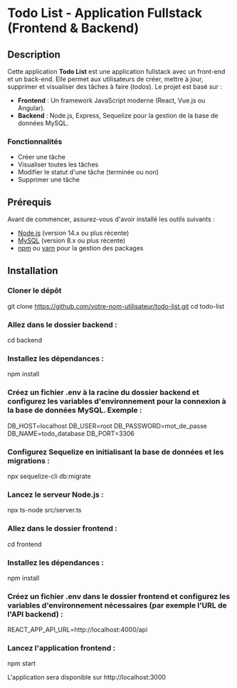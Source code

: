 # Todo List - Application Fullstack (Frontend & Backend)

## Description

Cette application **Todo List** est une application fullstack avec un front-end et un back-end. Elle permet aux utilisateurs de créer, mettre à jour, supprimer et visualiser des tâches à faire (*todos*). Le projet est basé sur :

- **Frontend** : Un framework JavaScript moderne (React, Vue.js ou Angular).
- **Backend** : Node.js, Express, Sequelize pour la gestion de la base de données MySQL.

### Fonctionnalités

- Créer une tâche
- Visualiser toutes les tâches
- Modifier le statut d'une tâche (terminée ou non)
- Supprimer une tâche

## Prérequis

Avant de commencer, assurez-vous d'avoir installé les outils suivants :

- [Node.js](https://nodejs.org) (version 14.x ou plus récente)
- [MySQL](https://www.mysql.com/) (version 8.x ou plus récente)
- [npm](https://www.npmjs.com/) ou [yarn](https://yarnpkg.com/) pour la gestion des packages

## Installation

### Cloner le dépôt

git clone https://github.com/votre-nom-utilisateur/todo-list.git
cd todo-list

### Allez dans le dossier backend :

cd backend

### Installez les dépendances : 

npm install

### Créez un fichier .env à la racine du dossier backend et configurez les variables d'environnement pour la connexion à la base de données MySQL. Exemple :

DB_HOST=localhost
DB_USER=root
DB_PASSWORD=mot_de_passe
DB_NAME=todo_database
DB_PORT=3306

### Configurez Sequelize en initialisant la base de données et les migrations : 

npx sequelize-cli db:migrate

### Lancez le serveur Node.js :

npx ts-node src/server.ts

### Allez dans le dossier frontend :

cd frontend

### Installez les dépendances :

npm install

### Créez un fichier .env dans le dossier frontend et configurez les variables d'environnement nécessaires (par exemple l'URL de l'API backend) :

REACT_APP_API_URL=http://localhost:4000/api

### Lancez l'application frontend :

npm start 

L'application sera disponible sur http://localhost:3000
